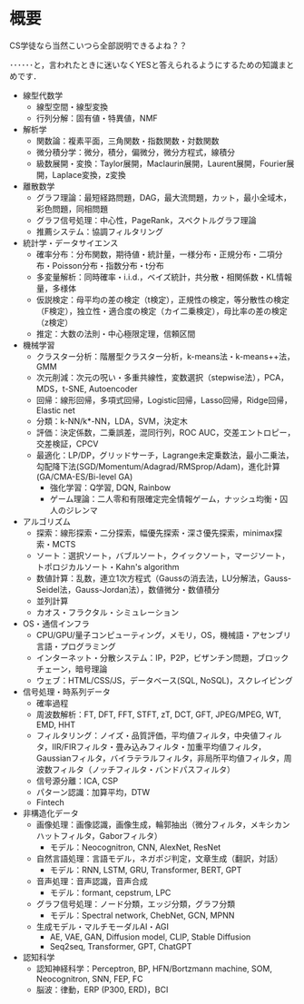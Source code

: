 # 概要
CS学徒なら当然こいつら全部説明できるよね？？

･･････と，言われたときに迷いなくYESと答えられるようにするための知識まとめです．

- 線型代数学
  - 線型空間・線型変換
  - 行列分解：固有値・特異値，NMF
- 解析学
  - 関数論：複素平面，三角関数・指数関数・対数関数
  - 微分積分学：微分，積分，偏微分，微分方程式，線積分
  - 級数展開・変換：Taylor展開，Maclaurin展開，Laurent展開，Fourier展開，Laplace変換，z変換
- 離散数学
  - グラフ理論：最短経路問題，DAG，最大流問題，カット，最小全域木，彩色問題，同相問題
  - グラフ信号処理：中心性，PageRank，スペクトルグラフ理論
  - 推薦システム：協調フィルタリング
- 統計学・データサイエンス
  - 確率分布：分布関数，期待値・統計量，一様分布・正規分布・二項分布・Poisson分布・指数分布・t分布
  - 多変量解析：同時確率・i.i.d.，ベイズ統計，共分散・相関係数・KL情報量，多様体
  - 仮説検定：母平均の差の検定（t検定），正規性の検定，等分散性の検定（F検定），独立性・適合度の検定（カイ二乗検定），母比率の差の検定（z検定）
  - 推定：大数の法則・中心極限定理，信頼区間
- 機械学習
  - クラスター分析：階層型クラスター分析，k-means法・k-means++法，GMM
  - 次元削減：次元の呪い・多重共線性，変数選択（stepwise法），PCA，MDS，t-SNE, Autoencoder
  - 回帰：線形回帰，多項式回帰，Logistic回帰，Lasso回帰，Ridge回帰，Elastic net
  - 分類：k-NN/k*-NN，LDA，SVM，決定木
  - 評価：決定係数，二乗誤差，混同行列，ROC AUC，交差エントロピー，交差検証，CPCV
  - 最適化：LP/DP，グリッドサーチ，Lagrange未定乗数法，最小二乗法，勾配降下法(SGD/Momentum/Adagrad/RMSprop/Adam)，進化計算(GA/CMA-ES/Bi-level GA)
    - 強化学習：Q学習, DQN, Rainbow
    - ゲーム理論：二人零和有限確定完全情報ゲーム，ナッシュ均衡・囚人のジレンマ
- アルゴリズム
  - 探索：線形探索・二分探索，幅優先探索・深さ優先探索，minimax探索・MCTS
  - ソート：選択ソート，バブルソート，クイックソート，マージソート，トポロジカルソート・Kahn's algorithm
  - 数値計算：乱数，連立1次方程式（Gaussの消去法，LU分解法，Gauss-Seidel法，Gauss-Jordan法），数値微分・数値積分
  - 並列計算
  - カオス・フラクタル・シミュレーション
- OS・通信インフラ
  - CPU/GPU/量子コンピューティング，メモリ，OS，機械語・アセンブリ言語・プログラミング
  - インターネット・分散システム：IP，P2P，ビザンチン問題，ブロックチェーン，暗号理論
  - ウェブ：HTML/CSS/JS，データベース(SQL, NoSQL)，スクレイピング
- 信号処理・時系列データ
  - 確率過程
  - 周波数解析：FT, DFT, FFT, STFT, zT, DCT, GFT, JPEG/MPEG, WT, EMD, HHT
  - フィルタリング：ノイズ・品質評価，平均値フィルタ，中央値フィルタ，IIR/FIRフィルタ・畳み込みフィルタ・加重平均値フィルタ，Gaussianフィルタ，バイラテラルフィルタ，非局所平均値フィルタ，周波数フィルタ（ノッチフィルタ・バンドパスフィルタ）
  - 信号源分離：ICA, CSP
  - パターン認識：加算平均，DTW
  - Fintech
- 非構造化データ
  - 画像処理：画像認識，画像生成，輪郭抽出（微分フィルタ，メキシカンハットフィルタ，Gaborフィルタ）
    - モデル：Neocognitron, CNN, AlexNet, ResNet
  - 自然言語処理：言語モデル，ネガポジ判定，文章生成（翻訳，対話）
    - モデル：RNN, LSTM, GRU, Transformer, BERT, GPT
  - 音声処理：音声認識，音声合成
    - モデル：formant, cepstrum, LPC
  - グラフ信号処理：ノード分類，エッジ分類，グラフ分類
    - モデル：Spectral network, ChebNet, GCN, MPNN
  - 生成モデル・マルチモーダルAI・AGI
    - AE, VAE, GAN, Diffusion model, CLIP, Stable Diffusion
    - Seq2seq, Transformer, GPT, ChatGPT
- 認知科学
  - 認知神経科学：Perceptron, BP, HFN/Bortzmann machine, SOM, Neocognitron, SNN, FEP, FC
  - 脳波：律動，ERP (P300, ERD)，BCI
